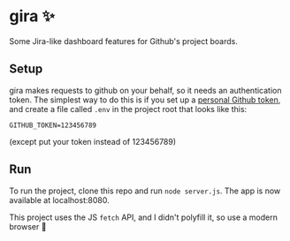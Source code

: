 # gira ✨

Some Jira-like dashboard features for Github's project boards.

## Setup

gira makes requests to github on your behalf, so it needs an authentication token. The simplest way to do this is if you set up a [personal Github token](https://help.github.com/en/articles/creating-a-personal-access-token-for-the-command-line), and create a file called `.env` in the project root that looks like this:

```
GITHUB_TOKEN=123456789
```

(except put your token instead of 123456789)

## Run

To run the project, clone this repo and run `node server.js`. The app is now available at localhost:8080.

This project uses the JS `fetch` API, and I didn't polyfill it, so use a modern browser 🙂
